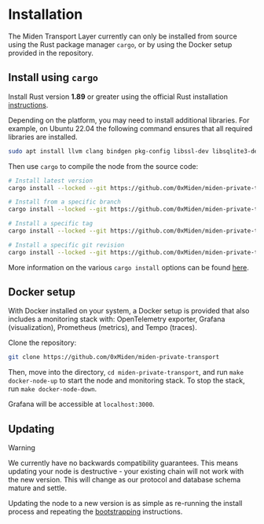 # Installation

The Miden Transport Layer currently can only be installed from source using the Rust package manager `cargo`, or by using the Docker setup provided in the repository.

## Install using `cargo`

Install Rust version **1.89** or greater using the official Rust installation
[instructions](https://www.rust-lang.org/tools/install).

Depending on the platform, you may need to install additional libraries. For example, on Ubuntu 22.04 the following
command ensures that all required libraries are installed.

```sh
sudo apt install llvm clang bindgen pkg-config libssl-dev libsqlite3-dev
```

Then use `cargo` to compile the node from the source code:

```sh
# Install latest version
cargo install --locked --git https://github.com/0xMiden/miden-private-transport miden-private-transport-node-bin

# Install from a specific branch
cargo install --locked --git https://github.com/0xMiden/miden-private-transport miden-private-transport-node-bin --branch <branch>

# Install a specific tag
cargo install --locked --git https://github.com/0xMiden/miden-private-transport miden-private-transport-node-bin --tag <tag>

# Install a specific git revision
cargo install --locked --git https://github.com/0xMiden/miden-private-transport miden-private-transport-node-bin --rev <git-sha>
```

More information on the various `cargo install` options can be found
[here](https://doc.rust-lang.org/cargo/commands/cargo-install.html#install-options).

## Docker setup

With Docker installed on your system, a Docker setup is provided that also includes a monitoring stack with: OpenTelemetry exporter, Grafana (visualization), Prometheus (metrics), and Tempo (traces).

Clone the repository:

```sh
git clone https://github.com/0xMiden/miden-private-transport
```

Then, move into the directory, `cd miden-private-transport`, and run `make docker-node-up` to start the node and monitoring stack.
To stop the stack, run `make docker-node-down`.

Grafana will be accessible at `localhost:3000`.


## Updating

> [!WARNING]
> We currently have no backwards compatibility guarantees. This means updating your node is destructive - your
> existing chain will not work with the new version. This will change as our protocol and database schema mature and
> settle.

Updating the node to a new version is as simple as re-running the install process and repeating the [bootstrapping](./usage.md#bootstrapping) instructions.
